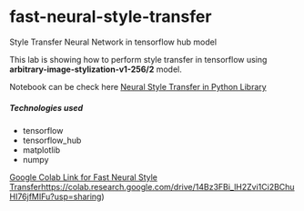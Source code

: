 # fast-neural-style-transfer

Style Transfer Neural Network in tensorflow hub model

This lab is showing how to perform style transfer in tensorflow using **arbitrary-image-stylization-v1-256/2** model.

Notebook can be check here [Neural Style Transfer in Python Library](./Neural_Style_Transfer_in_python_library.ipynb)

##### Technologies used

- tensorflow
- tensorflow_hub
- matplotlib
- numpy

[Google Colab Link for Fast Neural Style Transfer](https://colab.research.google.com/drive/14Bz3FBi_lH2Zvi1Ci2BChuHI76jfMIFu?usp=sharing)https://colab.research.google.com/drive/14Bz3FBi_lH2Zvi1Ci2BChuHI76jfMIFu?usp=sharing)

